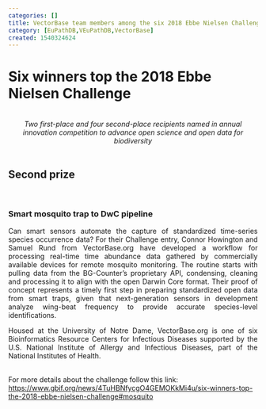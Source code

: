 ```yaml
---
categories: []
title: VectorBase team members among the six 2018 Ebbe Nielsen Challenge winners
category: [EuPathDB,VEuPathDB,VectorBase]
created: 1540324624
---
```

<h1>Six winners top the 2018 Ebbe Nielsen Challenge</h1>
</br>
<center><i>Two first-place and four second-place recipients named in annual innovation competition to advance open science and open data for biodiversity</i></center>
</br>
<h2>Second prize</h2>
</br>
<h3>Smart mosquito trap to DwC pipeline</h3>
<p align="justify">Can smart sensors automate the capture of standardized time-series species occurrence data? For their Challenge entry, Connor Howington and Samuel Rund from VectorBase.org have developed a workflow for processing real-time time abundance data gathered by commercially available devices for remote mosquito monitoring. The routine starts with pulling data from the BG-Counter’s proprietary API, condensing, cleaning and processing it to align with the open Darwin Core format. Their proof of concept represents a timely first step in preparing standardized open data from smart traps, given that next-generation sensors in development analyze wing-beat frequency to provide accurate species-level identifications.

<p align="justify">Housed at the University of Notre Dame, VectorBase.org is one of six Bioinformatics Resource Centers for Infectious Diseases supported by the U.S. National Institute of Allergy and Infectious Diseases, part of the National Institutes of Health.</p>
</br>
For more details about the challenge follow this link: 
<a href="https://www.gbif.org/news/4TuHBNfycgO4GEMOKkMi4u/six-winners-top-the-2018-ebbe-nielsen-challenge#mosquito">https://www.gbif.org/news/4TuHBNfycgO4GEMOKkMi4u/six-winners-top-the-2018-ebbe-nielsen-challenge#mosquito</a>
